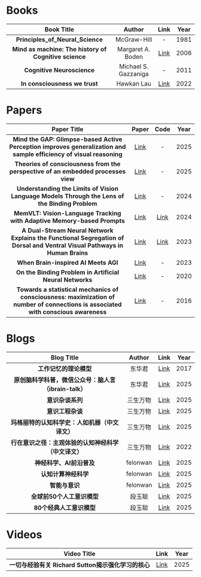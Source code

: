 # Books

|   Book Title | Author | Link | Year |
| :---------------: | :------------------: | :----------------------------------------------------------: | :--: |
|           **Principles_of_Neural_Science**            |     McGraw-Hill      |                              -                               | 1981 |
| **Mind as machine: The history of Cognitive science** |  Margaret A. Boden   | [Link](https://archive.org/details/margaretbodenmindasmachineahistoryofcognitivesciencetwovolumesetoxforduniversitypressusa2006/page/n9/mode/2up) | 2006 |
|              **Cognitive Neuroscience**               | Michael S. Gazzaniga |                              -                               | 2011 |
|             **In consciousness we trust**             |      Hawkan Lau      |   [Link](https://academic.oup.com/book/41411?login=false)    | 2022 |

# Papers

|  Paper Title | Paper | Code| Year |
| :-----------------: | :---------------------: | :------------------: | :--: |
| **Mind the GAP: Glimpse-based Active Perception improves generalization and sample efficiency of visual reasoning** | [Link](https://openreview.net/pdf?id=iXCeQ2m6vT) |                             -                             | 2025 |
| **Theories of consciousness from the perspective of an embedded processes view** | [Link](https://psycnet.apa.org/record/2025-55067-001) |                             -                             | 2025 |
| **Understanding the Limits of Vision Language Models Through the Lens of the Binding Problem** |       [Link](https://arxiv.org/abs/2411.00238)        |                             -                             | 2024 |
| **MemVLT: Vision-Language Tracking with Adaptive Memory-based Prompts** |   [Link](https://openreview.net/pdf?id=ZK1CZXKgG5)    |       [Link](https://github.com/XiaokunFeng/MemVLT)       | 2024 |
| **A Dual-Stream Neural Network Explains the Functional Segregation of Dorsal and Ventral Visual Pathways in Human Brains** |   [Link](https://openreview.net/pdf?id=Fy1S3v4UAk)    | [Link](https://github.com/minkyu-choi04/DualStreamBrains) | 2023 |
|             **When Brain-inspired AI Meets AGI**             |       [Link](https://arxiv.org/abs/2303.15935)        |                             -                             | 2023 |
|   **On the Binding Problem in Artificial Neural Networks**   |       [Link](https://arxiv.org/abs/2012.05208)        |                             -                             | 2020 |
| **Towards a statistical mechanics of consciousness: maximization of number of connections is associated with conscious awareness** |       [Link](https://arxiv.org/abs/1606.00821)        |                             -                             | 2016 |

# Blogs

|  Blog Title  |  Author  |  Link  | Year |
| :-------------: | :------: | :-------------: | :--: |
|                **工作记忆的理论模型**                 |  东华君  |        [Link](https://zhuanlan.zhihu.com/p/24984452)         | 2017 |
| **原创脑科学科普，微信公众号：脑人言（ibrain-talk）** |  东华君  |         [Link](https://www.zhihu.com/column/ibrain)          | 2025 |
|                   **意识杂谈系列**                    | 三生万物 |       [Link](https://zhuanlan.zhihu.com/p/25519731942)       | 2025 |
|                   **意识工程杂谈**                    | 三生万物 |  [Link](https://www.zhihu.com/column/c_1866822342367375361)  | 2025 |
|    **玛格丽特的认知科学史：人如机器（中文译文）**     | 三生万物 |  [Link](https://www.zhihu.com/column/c_1868690206489702400)  | 2025 |
| **行在意识之径：主观体验的认知神经科学（中文译文）**  | 三生万物 |  [Link](https://www.zhihu.com/column/c_1548808543301468160)  | 2022 |
|               **神经科学、AI前沿普及**                | felonwan |  [Link](https://www.zhihu.com/column/c_1677284112975802369)  | 2025 |
|                 **认知计算神经科学**                  | felonwan |  [Link](https://www.zhihu.com/column/c_1558184479830806528)  | 2025 |
|                    **智能与意识**                     | felonwan |  [Link](https://www.zhihu.com/column/c_1507028410589749248)  | 2025 |
|              **全球前50个人工意识模型**               |  段玉聪  | [Link](https://blog.sciencenet.cn/home.php?mod=space&uid=3429562&do=blog&id=1474296) | 2025 |
|               **80个经典人工意识模型**                |  段玉聪  | [Link](https://blog.sciencenet.cn/blog-3429562-1474310.html) | 2025 |

# Videos

|     Video Title        |        Link           | Year |
| :-------------------------------------------------: | :----------------------: | :--: |
| **一切与经验有关 Richard Sutton揭示强化学习的核心** | [Link](https://www.youtube.com/watch?v=Q8NN-E1MblU) | 2025 |
